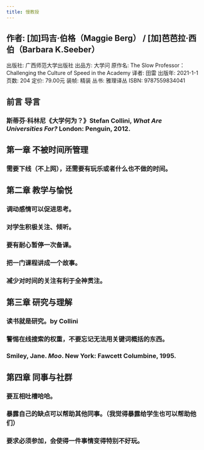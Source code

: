 ```yaml
---
title: 慢教授
---
```


## 作者: [加]玛吉·伯格（Maggie Berg） / [加]芭芭拉·西伯（Barbara K.Seeber）
出版社: 广西师范大学出版社
出品方: 大学问
原作名: The Slow Professor：Challenging the Culture of Speed in the Academy
译者: 田雷
出版年: 2021-1-1
页数: 204
定价: 79.00元
装帧: 精装
丛书: 雅理译丛
ISBN: 9787559834041
## 前言 导言
### 斯蒂芬·科林尼《大学何为？》Stefan Collini, _What Are Universities For?_ London: Penguin, 2012.
## 第一章 不被时间所管理
### 需要下线（不上网），还需要有玩乐或者什么也不做的时间。
## 第二章 教学与愉悦
### 调动感情可以促进思考。
### 对学生积极关注、倾听。
### 要有耐心暂停一次备课。
### 把一门课程讲成一个故事。
### 减少对时间的关注有利于全神贯注。
## 第三章 研究与理解
### 读书就是研究。by Collini
### 警惕在线搜索的权重，不要忘记无法用关键词概括的东西。
### Smiley, Jane. _Moo_. New York: Fawcett Columbine, 1995.
## 第四章 同事与社群
### 要互相吐槽哈哈。
### 暴露自己的缺点可以帮助其他同事。（我觉得暴露给学生也可以帮助他们）
### 要求必须参加，会使得一件事情变得特别不好玩。
